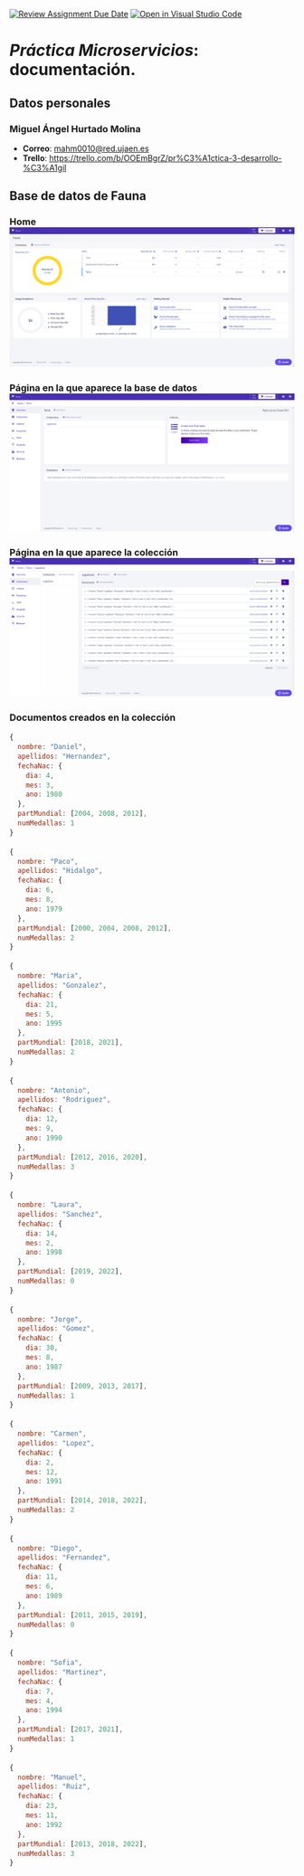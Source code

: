 [![Review Assignment Due Date](https://classroom.github.com/assets/deadline-readme-button-24ddc0f5d75046c5622901739e7c5dd533143b0c8e959d652212380cedb1ea36.svg)](https://classroom.github.com/a/hneiFYl3)
[![Open in Visual Studio Code](https://classroom.github.com/assets/open-in-vscode-718a45dd9cf7e7f842a935f5ebbe5719a5e09af4491e668f4dbf3b35d5cca122.svg)](https://classroom.github.com/online_ide?assignment_repo_id=10794664&assignment_repo_type=AssignmentRepo)
# *Práctica Microservicios*: documentación.
## Datos personales
### Miguel Ángel Hurtado Molina
* **Correo**: mahm0010@red.ujaen.es
* **Trello**: https://trello.com/b/OOEmBgrZ/pr%C3%A1ctica-3-desarrollo-%C3%A1gil

## Base de datos de Fauna
### Home![Alt text](assets/img/home-fauna.png)
### Página en la que aparece la base de datos ![Alt text](assets/img/pagina-bd.png)
### Página en la que aparece la colección ![Alt text](assets/img/pagina-coleccion.png)

### Documentos creados en la colección
```js
{
  nombre: "Daniel",
  apellidos: "Hernandez",
  fechaNac: {
    dia: 4,
    mes: 3,
    ano: 1980
  },
  partMundial: [2004, 2008, 2012],
  numMedallas: 1
}

{
  nombre: "Paco",
  apellidos: "Hidalgo",
  fechaNac: {
    dia: 6,
    mes: 8,
    ano: 1979
  },
  partMundial: [2000, 2004, 2008, 2012],
  numMedallas: 2
}

{
  nombre: "Maria",
  apellidos: "Gonzalez",
  fechaNac: {
    dia: 21,
    mes: 5,
    ano: 1995
  },
  partMundial: [2018, 2021],
  numMedallas: 2
}

{
  nombre: "Antonio",
  apellidos: "Rodriguez",
  fechaNac: {
    dia: 12,
    mes: 9,
    ano: 1990
  },
  partMundial: [2012, 2016, 2020],
  numMedallas: 3
}

{
  nombre: "Laura",
  apellidos: "Sanchez",
  fechaNac: {
    dia: 14,
    mes: 2,
    ano: 1998
  },
  partMundial: [2019, 2022],
  numMedallas: 0
}

{
  nombre: "Jorge",
  apellidos: "Gomez",
  fechaNac: {
    dia: 30,
    mes: 8,
    ano: 1987
  },
  partMundial: [2009, 2013, 2017],
  numMedallas: 1
}

{
  nombre: "Carmen",
  apellidos: "Lopez",
  fechaNac: {
    dia: 2,
    mes: 12,
    ano: 1991
  },
  partMundial: [2014, 2018, 2022],
  numMedallas: 2
}

{
  nombre: "Diego",
  apellidos: "Fernandez",
  fechaNac: {
    dia: 11,
    mes: 6,
    ano: 1989
  },
  partMundial: [2011, 2015, 2019],
  numMedallas: 0
}

{
  nombre: "Sofia",
  apellidos: "Martinez",
  fechaNac: {
    dia: 7,
    mes: 4,
    ano: 1994
  },
  partMundial: [2017, 2021],
  numMedallas: 1
}

{
  nombre: "Manuel",
  apellidos: "Ruiz",
  fechaNac: {
    dia: 23,
    mes: 11,
    ano: 1992
  },
  partMundial: [2013, 2018, 2022],
  numMedallas: 3
}
```
